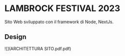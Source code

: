 # LAMBROCK FESTIVAL 2023

Sito Web sviluppato con il framework di Node, NextJs.

## Design 
![](ARCHITETTURA SITO.pdf.pdf)
